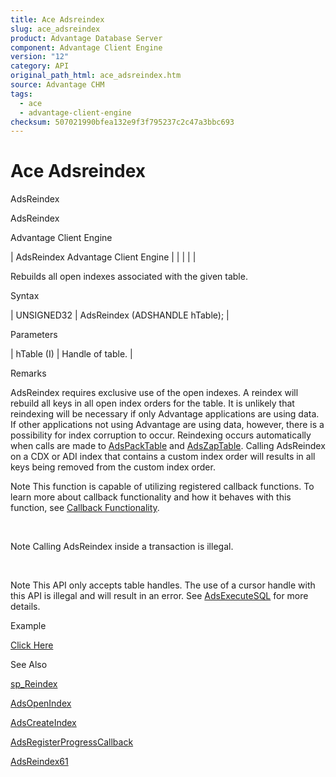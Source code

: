 ```yaml
---
title: Ace Adsreindex
slug: ace_adsreindex
product: Advantage Database Server
component: Advantage Client Engine
version: "12"
category: API
original_path_html: ace_adsreindex.htm
source: Advantage CHM
tags:
  - ace
  - advantage-client-engine
checksum: 507021990bfea132e9f3f795237c2c47a3bbc693
---
```


# Ace Adsreindex

AdsReindex

AdsReindex

Advantage Client Engine

| AdsReindex  Advantage Client Engine |  |  |  |  |

Rebuilds all open indexes associated with the given table.

Syntax

| UNSIGNED32 | AdsReindex (ADSHANDLE hTable); |

Parameters

| hTable (I) | Handle of table. |

Remarks

AdsReindex requires exclusive use of the open indexes. A reindex will rebuild all keys in all open index orders for the table. It is unlikely that reindexing will be necessary if only Advantage applications are using data. If other applications not using Advantage are using data, however, there is a possibility for index corruption to occur. Reindexing occurs automatically when calls are made to [AdsPackTable](ace_adspacktable.md) and [AdsZapTable](ace_adszaptable.md). Calling AdsReindex on a CDX or ADI index that contains a custom index order will results in all keys being removed from the custom index order.

Note This function is capable of utilizing registered callback functions. To learn more about callback functionality and how it behaves with this function, see [Callback Functionality](master_callback_functionality.md).

 

Note Calling AdsReindex inside a transaction is illegal.

 

Note This API only accepts table handles. The use of a cursor handle with this API is illegal and will result in an error. See [AdsExecuteSQL](ace_adsexecutesql.md) for more details.

Example

[Click Here](ace_examples.md#adsreindexexample)

See Also

[sp\_Reindex](master_sp_reindex.md)

[AdsOpenIndex](ace_adsopenindex.md)

[AdsCreateIndex](ace_adscreateindex.md)

[AdsRegisterProgressCallback](ace_adsregisterprogresscallback.md)

[AdsReindex61](ace_adsreindex61.md)
